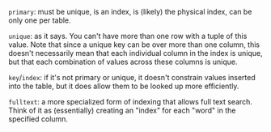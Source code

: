 `primary`: must be unique, is an index, is (likely) the physical index, can be only one per table.

`unique`: as it says. You can't have more than one row with a tuple of this value. Note that since a unique key can be over more than one column, this doesn't necessarily mean that each individual column in the index is unique, but that each combination of values across these columns is unique.

`key`/`index`: if it's not primary or unique, it doesn't constrain values inserted into the table, but it does allow them to be looked up more efficiently.

`fulltext`: a more specialized form of indexing that allows full text search. Think of it as (essentially) creating an "index" for each "word" in the specified column.

